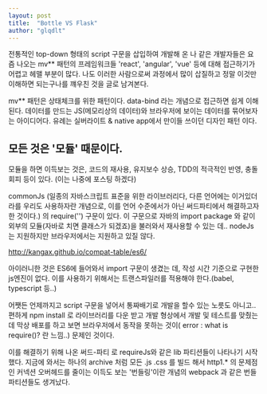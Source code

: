 ```yaml
---
layout: post
title:  "Bottle VS Flask"
author: "glqdlt"
---
```


전통적인 top-down 형태의 script 구문을 삽입하여 개발해 온 나 같은 개발자들은 요즘 나오는 mv** 패턴의 프레임워크들 'react', 'angular', 'vue' 등에 대해 접근하기가 어렵고 헤맬 부분이 많다. 나도 이러한 사람으로써 과정에서 많이 삽질하고 정말 이것만 이해하면 되는구나를 꺠우친 것을 글로 남겨본다.

mv** 패턴은 상태체크를 위한 패턴이다. data-bind 라는 개념으로 접근하면 쉽게 이해 된다. 데이터를 만드는 JS(메모리상의 데이터)와 브라우저에 보이는 데이터를 묶어보자는 아이디어다. 유례는 실버라이트 & native app에서 만이들 쓰이던 디자인 패턴 이다.

## 모든 것은 '모듈' 때문이다.

모듈을 하면 이득보는 것은, 코드의 재사용, 유지보수 상승, TDD의 적극적인 반영, 충돌 회피 등이 있다. (이는 나중에 포스팅 하겠다)

commonJs (일종의 자바스크립트 표준을 위한 라이브러리다, 다른 언어에는 이거있더라를 우리도 사용하자란 개념으로, 이를 언어 수준에서가 아닌 써드파티에서 해결하고자 한 것이다.) 의 require('') 구문이 있다. 이 구문으로 자바의 import package 와 같이 외부의 모듈(자바로 치면 클래스가 되겠죠)을 불러와서 재사용할 수 있는 데..
nodeJs는 지원하지만 브라우저에서는 지원하고 있질 않다.

http://kangax.github.io/compat-table/es6/



아이러니한 것은 ES6에 들어와서 import 구문이 생겼는 데, 작성 시간 기준으로 구현한 js엔진이 없다. 이를 사용하기 위해서는 트랜스파일러를 적용해야 한다.(babel, typescript 등..)

어쨋든 언제까지고 script 구문을 넣어서 통짜배기로 개발을 할수 있는 노릇도 아니고.. 편하게 npm install 로 라이브러리를 다운 받고 개발 형상에서 개발 및 테스트를 맞췄는 데 막상 배포를 하고 보면 브라우저에서 동작을 못하는 것이( error : what is require()? 란 느낌..) 문제인 것이다.

이를 해결하기 위해 나온 써드-파티 로 requireJs와 같은 lib 파티션들이 나타나기 시작했다.
지금에 와서는 하나의 archive 처럼 모든 .js .css 를 빌드 해서 http1.* 의 문제점인 커넥션 오버헤드를 줄이는 이득도 보는 '번들링'이란 개념의 webpack 과 같은 번들 파티션들도 생겨났다.

